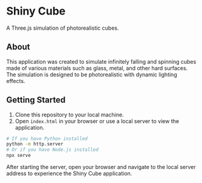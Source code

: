 # Shiny Cube

A Three.js simulation of photorealistic cubes.

## About

This application was created to simulate infinitely falling and spinning cubes made of various materials such as glass, metal, and other hard surfaces. The simulation is designed to be photorealistic with dynamic lighting effects.

## Getting Started

1. Clone this repository to your local machine.
2. Open `index.html` in your browser or use a local server to view the application.

```bash
# If you have Python installed
python -m http.server
# Or if you have Node.js installed
npx serve
```

After starting the server, open your browser and navigate to the local server address to experience the Shiny Cube application.